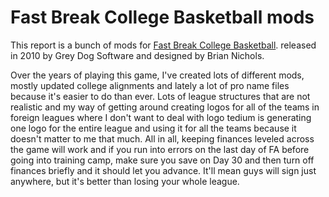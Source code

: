 # Fast Break College Basketball mods


This report is a bunch of mods for [Fast Break College Basketball](http://greydogsoftware.com/fast-break-college-basketball). released in 2010 by Grey Dog Software and designed by Brian Nichols.

Over the years of playing this game, I've created lots of different mods, mostly updated college alignments and lately a lot of pro name files because it's easier to do than ever. Lots of league structures that are not realistic and my way of getting around creating logos for all of the teams in foreign leagues where I don't want to deal with logo tedium is generating one logo for the entire league and using it for all the teams because it doesn't matter to me that much. All in all, keeping finances leveled across the game will work and if you run into errors on the last day of FA before going into training camp, make sure you save on Day 30 and then turn off finances briefly and it should let you advance. It'll mean guys will sign just anywhere, but it's better than losing your whole league. 
